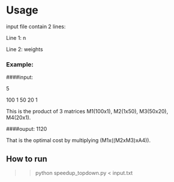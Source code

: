 # Usage

input file contain 2 lines:

Line 1: n

Line 2: weights

### Example:

####input:

5

100 1 50 20 1

This is the product of 3 matrices M1(100x1), M2(1x50), M3(50x20), M4(20x1).

####ouput: 1120 

That is the optimal cost by multiplying (M1x((M2xM3)xA4)).

## How to run

>> python speedup_topdown.py < input.txt
